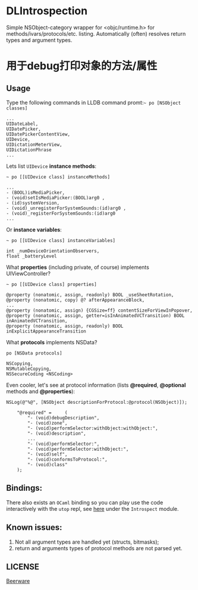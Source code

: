 DLIntrospection
===============

Simple NSObject-category wrapper for &lt;objc/runtime.h> for methods/ivars/protocols/etc. listing. 
Automatically (often) resolves return types and argument types.

# 用于debug打印对象的方法/属性

## Usage

Type the following commands in LLDB command promt:```~ po [NSObject classes]```
```
...
UIDateLabel,
UIDatePicker,
UIDatePickerContentView,
UIDevice,
UIDictationMeterView,
UIDictationPhrase
...
```
Lets list ```UIDevice``` **instance methods**: 
```
~ po [[UIDevice class] instanceMethods]
```
```
...
- (BOOL)isMediaPicker,
- (void)setIsMediaPicker:(BOOL)arg0 ,
- (id)systemVersion,
- (void)_unregisterForSystemSounds:(id)arg0 ,
- (void)_registerForSystemSounds:(id)arg0
...
```
Or **instance variables**:
```
~ po [[UIDevice class] instanceVariables]
```
```
int _numDeviceOrientationObservers,
float _batteryLevel
```

What **properties** (including private, of course) implements UIViewController?
```
~ po [[UIDevice class] properties]
```
```
@property (nonatomic, assign, readonly) BOOL _useSheetRotation,
@property (nonatomic, copy) @? afterAppearanceBlock,
...
@property (nonatomic, assign) {CGSize=ff} contentSizeForViewInPopover,
@property (nonatomic, assign, getter=isInAnimatedVCTransition) BOOL inAnimatedVCTransition,
@property (nonatomic, assign, readonly) BOOL inExplicitAppearanceTransition
```
What **protocols** implements NSData?
```
po [NSData protocols]
```
```
NSCopying,
NSMutableCopying,
NSSecureCoding <NSCoding>
```

Even cooler, let's see at <NSObject> protocol information (lists **@required**, **@optional** methods and **@properties**):
```
NSLog(@"%@", [NSObject descriptionForProtocol:@protocol(NSObject)]);
```
```
    "@required" =     (
        "- (void)debugDescription",
        "- (void)zone",
        "- (void)performSelector:withObject:withObject:",
        "- (void)description",
        ...
        "- (void)performSelector:",
        "- (void)performSelector:withObject:",
        "- (void)self",
        "- (void)conformsToProtocol:",
        "- (void)class"
    );
```

## Bindings:

There also exists an `OCaml` binding so you can play use the code
interactively with the `utop` repl, see
[here](https://github.com/fxfactorial/ocaml-objc) under the
`Introspect` module.

## Known issues:

1. Not all argument types are handled yet (structs, bitmasks);
2. return and arguments types of protocol methods are not parsed yet.

## LICENSE

[Beerware](https://en.wikipedia.org/wiki/Beerware)
